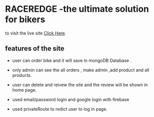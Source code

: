 # RACEREDGE -the ultimate solution for bikers

to visit the live site [Click Here](https://racer-edge.web.app/).

## features of the site

* user can order bike and it will save in mongoDB Database .
* only admin can see the all orders , make admin ,add product and all products.

* user can delete and reivew the site and the review will be shown in home page.
* used email/password login and google login with firebase
* used privateRoute to redict user to log in page.

